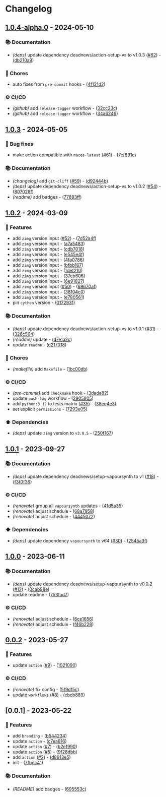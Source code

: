 # Changelog

## [1.0.4-alpha.0](https://github.com/DeadNews/action-setup-vs/compare/v1.0.3...v1.0.4-alpha.0) - 2024-05-10

### 📚 Documentation

- _(deps)_ update dependency deadnews/action-setup-vs to v1.0.3 ([#62](https://github.com/DeadNews/action-setup-vs/issues/62)) - ([db210a9](https://github.com/DeadNews/action-setup-vs/commit/db210a99cc2b1c2fe92d58a106febaa7bba5e5f4))

### 🧹 Chores

- auto fixes from `pre-commit` hooks - ([4f121d2](https://github.com/DeadNews/action-setup-vs/commit/4f121d2a7cc01e14963a3acb046130a64c648440))

### ⚙️ CI/CD

- _(github)_ add `release-tagger` workflow - ([32cc23c](https://github.com/DeadNews/action-setup-vs/commit/32cc23cea94d4686842003d5b407b9766c72a072))
- _(github)_ add `release-tagger` workflow - ([34a6246](https://github.com/DeadNews/action-setup-vs/commit/34a6246d0678a22117abad512ef0b9391d1609cf))

## [1.0.3](https://github.com/DeadNews/action-setup-vs/compare/v1.0.2...v1.0.3) - 2024-05-05

### 🐛 Bug fixes

- make action compatible with `macos-latest` ([#61](https://github.com/DeadNews/action-setup-vs/issues/61)) - ([7cf891e](https://github.com/DeadNews/action-setup-vs/commit/7cf891e33a1ca36ae800a93aad9c503fa1924496))

### 📚 Documentation

- _(changelog)_ add `git-cliff` ([#59](https://github.com/DeadNews/action-setup-vs/issues/59)) - ([d92444b](https://github.com/DeadNews/action-setup-vs/commit/d92444b8a32ea22ed4024cfeb805753f2e1914f5))
- _(deps)_ update dependency deadnews/action-setup-vs to v1.0.2 ([#54](https://github.com/DeadNews/action-setup-vs/issues/54)) - ([807026f](https://github.com/DeadNews/action-setup-vs/commit/807026fd63bb7aff77349e9f1f46d91d0d2d5e8f))
- _(readme)_ add badges - ([77893ff](https://github.com/DeadNews/action-setup-vs/commit/77893ffab9520ffa06d9a4a7629bdd13541ecf1e))

## [1.0.2](https://github.com/DeadNews/action-setup-vs/compare/v1.0.1...v1.0.2) - 2024-03-09

### 🚀 Features

- add `zimg` version input ([#52](https://github.com/DeadNews/action-setup-vs/issues/52)) - ([7d52a4f](https://github.com/DeadNews/action-setup-vs/commit/7d52a4f7eb00cbdefdec6390b1dfdc13b4414551))
- add `zimg` version input - ([a7a5483](https://github.com/DeadNews/action-setup-vs/commit/a7a54832b57660b7ea00112b106e507a7c907702))
- add `zimg` version input - ([cdb7018](https://github.com/DeadNews/action-setup-vs/commit/cdb70185ed3b6fd8f6b71a638ebb3cc954dfcc12))
- add `zimg` version input - ([e545e4f](https://github.com/DeadNews/action-setup-vs/commit/e545e4f60af568214b32efd8f9e2d3cfb350233a))
- add `zimg` version input - ([4fa0786](https://github.com/DeadNews/action-setup-vs/commit/4fa078636bd9e8bfb971e4301f71dab021d91e30))
- add `zimg` version input - ([bfbb167](https://github.com/DeadNews/action-setup-vs/commit/bfbb167e1de4e752ab4dd80888cf606f129160df))
- add `zimg` version input - ([1def210](https://github.com/DeadNews/action-setup-vs/commit/1def21021471afaae463d5d514c4aaaa7e654887))
- add `zimg` version input - ([37cb606](https://github.com/DeadNews/action-setup-vs/commit/37cb6060b15850f5407e2380978d13fe864f440b))
- add `zimg` version input - ([6e91827](https://github.com/DeadNews/action-setup-vs/commit/6e91827f9af7fcbe72edb547953422342a4df5cd))
- add `zimg` version input ([#50](https://github.com/DeadNews/action-setup-vs/issues/50)) - ([69670af](https://github.com/DeadNews/action-setup-vs/commit/69670af24d94ca83e4714a395e6f7a8b6aa49b8d))
- add `zimg` version input - ([38104c0](https://github.com/DeadNews/action-setup-vs/commit/38104c07a9068105616a9aa64c9b454b0ab840e1))
- add `zimg` version input - ([e780561](https://github.com/DeadNews/action-setup-vs/commit/e780561a41cab9b1f122bc1fcd170ffac302b65a))
- pin `cython` version - ([0172931](https://github.com/DeadNews/action-setup-vs/commit/0172931302ff753920d8c7a2741fdf858c52f4da))

### 📚 Documentation

- _(deps)_ update dependency deadnews/action-setup-vs to v1.0.1 ([#31](https://github.com/DeadNews/action-setup-vs/issues/31)) - ([326c564](https://github.com/DeadNews/action-setup-vs/commit/326c5647ff2ab785bb95d0458729693d10aa1e95))
- _(readme)_ update - ([d7e1a2c](https://github.com/DeadNews/action-setup-vs/commit/d7e1a2c17ab8046f1ed9756decece34fcf2badc0))
- update `readme` - ([d217018](https://github.com/DeadNews/action-setup-vs/commit/d217018b2f82a76fd26a2dd515821f2a3fcf8dee))

### 🧹 Chores

- _(makefile)_ add `Makefile` - ([1bc00db](https://github.com/DeadNews/action-setup-vs/commit/1bc00db8884c20f2e98c3b3515f4018a65156ce7))

### ⚙️ CI/CD

- _(pre-commit)_ add `checkmake` hook - ([3dada82](https://github.com/DeadNews/action-setup-vs/commit/3dada82f041ffafa9103d4772fd78e11795f27ad))
- update `push-tag` workflow - ([2905805](https://github.com/DeadNews/action-setup-vs/commit/2905805e5431118bc3c8e827e7cb195a3c99d8f1))
- add `python:3.12` to tests matrix ([#35](https://github.com/DeadNews/action-setup-vs/issues/35)) - ([38ee4e3](https://github.com/DeadNews/action-setup-vs/commit/38ee4e3e48d434cf933105b49196a3348bcae885))
- set explicit `permissions` - ([7293e05](https://github.com/DeadNews/action-setup-vs/commit/7293e057a867e7a7ee29d497b201e1e2011754cf))

### ⬆️ Dependencies

- _(deps)_ update `zimg` version to `v3.0.5` - ([250f167](https://github.com/DeadNews/action-setup-vs/commit/250f167133445dd754ca8b977d1e1ac557d9e48c))

## [1.0.1](https://github.com/DeadNews/action-setup-vs/compare/v1.0.0...v1.0.1) - 2023-09-27

### 📚 Documentation

- _(deps)_ update dependency deadnews/setup-vapoursynth to v1 ([#18](https://github.com/DeadNews/action-setup-vs/issues/18)) - ([f3f0f36](https://github.com/DeadNews/action-setup-vs/commit/f3f0f36d1aacea7283bb23a5137b1d1eb0b5f3e0))

### ⚙️ CI/CD

- _(renovate)_ group all `vapoursynth` updates - ([41d5a35](https://github.com/DeadNews/action-setup-vs/commit/41d5a35d33f1a4fcea261295933eacbc80330a1f))
- _(renovate)_ adjust schedule - ([68a7958](https://github.com/DeadNews/action-setup-vs/commit/68a7958e5de59d29f6a27e201fff3ac4597f866f))
- _(renovate)_ adjust schedule - ([4445072](https://github.com/DeadNews/action-setup-vs/commit/4445072d8a6e5741db43ad2e9b51af2224b6c3c2))

### ⬆️ Dependencies

- _(deps)_ update dependency `vapoursynth` to v64 ([#30](https://github.com/DeadNews/action-setup-vs/issues/30)) - ([2545a3f](https://github.com/DeadNews/action-setup-vs/commit/2545a3fdb0f62bbcf2a1b6df2aabf3f79741c54d))

## [1.0.0](https://github.com/DeadNews/action-setup-vs/compare/v0.0.2...v1.0.0) - 2023-06-11

### 📚 Documentation

- _(deps)_ update dependency deadnews/setup-vapoursynth to v0.0.2 ([#12](https://github.com/DeadNews/action-setup-vs/issues/12)) - ([0cab98e](https://github.com/DeadNews/action-setup-vs/commit/0cab98e9934086ad2d8b070ac72c0d7af66b1390))
- update readme - ([753fad7](https://github.com/DeadNews/action-setup-vs/commit/753fad7d6897b90a6fd9d158ce13280c7d682996))

### ⚙️ CI/CD

- _(renovate)_ adjust schedule - ([6ce1656](https://github.com/DeadNews/action-setup-vs/commit/6ce165643904427eb2aacbad15a09c01836f8af3))
- _(renovate)_ adjust schedule - ([f46b228](https://github.com/DeadNews/action-setup-vs/commit/f46b22846851212c9bc75f562a4f6ff110360c3b))

## [0.0.2](https://github.com/DeadNews/action-setup-vs/compare/v0.0.1...v0.0.2) - 2023-05-27

### 🚀 Features

- update `action` ([#9](https://github.com/DeadNews/action-setup-vs/issues/9)) - ([1021090](https://github.com/DeadNews/action-setup-vs/commit/1021090afcebfd12960f25df3114fbefef6d8670))

### ⚙️ CI/CD

- _(renovate)_ fix config - ([5f9df5c](https://github.com/DeadNews/action-setup-vs/commit/5f9df5cb56a70f99fbbc4667f50f155ec480ce41))
- update `workflows` ([#8](https://github.com/DeadNews/action-setup-vs/issues/8)) - ([cbcb889](https://github.com/DeadNews/action-setup-vs/commit/cbcb8894e2aedcca5ac1ec20fd3672ccdcf96e02))

## [0.0.1] - 2023-05-22

### 🚀 Features

- add `branding` - ([b544234](https://github.com/DeadNews/action-setup-vs/commit/b5442345e74c3ba091dd61a8a62ac2f6b5c8bf38))
- update `action` - ([c7ea816](https://github.com/DeadNews/action-setup-vs/commit/c7ea816bca2b6d891c5016a3b519bc76391859d3))
- update `action` ([#7](https://github.com/DeadNews/action-setup-vs/issues/7)) - ([b2ef990](https://github.com/DeadNews/action-setup-vs/commit/b2ef990a00bfba8d91a4eb7df29afeb11437a427))
- update `action` ([#5](https://github.com/DeadNews/action-setup-vs/issues/5)) - ([9f28dbb](https://github.com/DeadNews/action-setup-vs/commit/9f28dbb852ce07b4c9b0ae87f9e9fb7d107c884a))
- add `action` ([#2](https://github.com/DeadNews/action-setup-vs/issues/2)) - ([d8913e5](https://github.com/DeadNews/action-setup-vs/commit/d8913e526529dbfd652c8051487856cdd889cab8))
- init - ([7fbdc41](https://github.com/DeadNews/action-setup-vs/commit/7fbdc4106ec1c0dda466c0087f98b406ad35cd98))

### 📚 Documentation

- _(README)_ add badges - ([695553c](https://github.com/DeadNews/action-setup-vs/commit/695553c27ccd1dbc729a5b2df17213a23150643d))

<!-- generated by git-cliff -->
